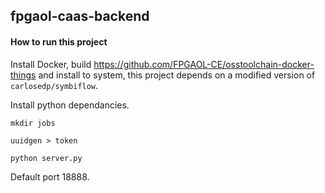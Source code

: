 ## fpgaol-caas-backend

#### How to run this project

Install Docker, build https://github.com/FPGAOL-CE/osstoolchain-docker-things and install to system, this project depends on a modified version of `carlosedp/symbiflow`. 

Install python dependancies. 

`mkdir jobs`

`uuidgen > token`

`python server.py`

Default port 18888. 